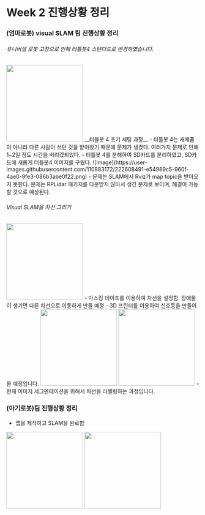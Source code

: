 # Week 2 진행상황 정리

### (엄마로봇) visual SLAM 팀 진행상황 정리
###### 유니버셜 로봇 고장으로 인해 터틀봇4 스텐다드로 변경하였습니다.
<img src="https://user-images.githubusercontent.com/110883172/222607940-bf58e156-51cd-44fc-8036-e3e701bce057.png" width="200" height="200">
__터블봇 4 초기 세팅 과정__
- 터틀봇 4는 새제품이 아니라 다른 사람이 쓰던 것을 받아왔기 때문에 문제가 생겼다. 여러가지 문제로 인해 1~2일 정도 시간을 버리겠되었다.
- 터틀봇 4를 분해하여 SD카드를 분리하였고, SD카드에 새롭게 터틀봇4 이미지를 구웠다.
![image](https://user-images.githubusercontent.com/110883172/222608491-e54989c5-960f-4ae0-9fe3-086b3abe0f22.png)
- 문제는 SLAM에서 Rviz가 map topic을 받아오지 못한다. 문제는 RPLidar 패키지를 다운받지 않아서 생긴 문제로 보이며, 해결이 가능할 것으로 예상된다.


###### Visual SLAM을 차선 그리기
<img src="https://user-images.githubusercontent.com/110883172/222609300-fca8bed4-7943-40d4-b00c-97427d25b640.jpg" width="200" height="200">
- 마스킹 테이프를 이용하여 차선을 설정함. 장애물이 생기면 다른 차선으로 이동하게 만들 예정
- 3D 프린터를 이용하여 신호등을 만들어올 예정입니다.
<img src="https://user-images.githubusercontent.com/110883172/222610236-f901fb7c-0505-4708-9d19-e25219dcf50b.png" width="200" height="200">
<img src="https://user-images.githubusercontent.com/110883172/222610274-6fe050f2-ab0d-47f8-875a-9640e9b62dd9.png" width="200" height="200">
- 현재 이미지 세그멘테이션을 위해서 차선을 라벨링하는 과정입니다. 



### (아기로봇)팀 진행상황 정리
- 맵을 제작하고 SLAM을 완료함 
<img src="https://user-images.githubusercontent.com/110883172/222610405-d6b86d5b-40cb-4dfd-86ce-5054149a0a2b.png" width="200" height="200">
<img src="https://user-images.githubusercontent.com/110883172/222610526-0e419d2b-6439-4842-9fd6-ec0cef016cc0.png" width="200" height="200">
